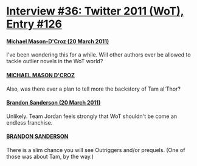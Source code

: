 # [Interview #36: Twitter 2011 (WoT), Entry #126](https://www.theoryland.com/intvmain.php?i=36#126)

#### [Michael Mason-D'Croz (20 March 2011)](http://twitter.com/MMasonDCroz/status/49603986604568577)

I've been wondering this for a while. Will other authors ever be allowed to tackle outlier novels in the WoT world?

#### [MICHAEL MASON D'CROZ](http://twitter.com/MMasonDCroz/status/49604205731790848)

Also, was there ever a plan to tell more the backstory of Tam al'Thor?

#### [Brandon Sanderson (20 March 2011)](http://twitter.com/BrandSanderson/status/49631862854918144)

Unlikely. Team Jordan feels strongly that WoT shouldn't be come an endless franchise.

#### [BRANDON SANDERSON](http://twitter.com/BrandSanderson/status/49631986792411136)

There is a slim chance you will see Outriggers and/or prequels. (One of those was about Tam, by the way.)

